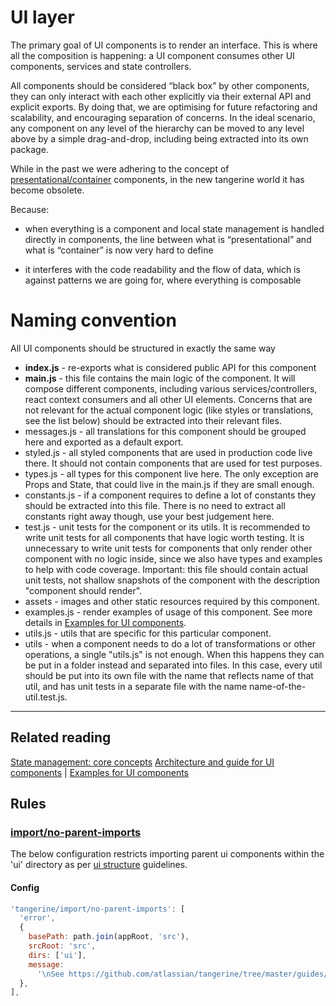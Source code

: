 # UI layer

The primary goal of UI components is to render an interface. This is where all the composition is
happening: a UI component consumes other UI components, services and state controllers.

All components should be considered “black box” by other components, they can only interact with
each other explicitly via their external API and explicit exports. By doing that, we are optimising
for future refactoring and scalability, and encouraging separation of concerns. In the ideal
scenario, any component on any level of the hierarchy can be moved to any level above by a simple
drag-and-drop, including being extracted into its own package.

While in the past we were adhering to the concept of
[presentational/container](https://medium.com/@dan_abramov/smart-and-dumb-components-7ca2f9a7c7d0)
components, in the new tangerine world it has become obsolete.

Because:

- when everything is a component and local state management is handled directly in components, the
  line between what is “presentational” and what is “container” is now very hard to define

- it interferes with the code readability and the flow of data, which is against patterns we are
  going for, where everything is composable

# Naming convention

All UI components should be structured in exactly the same way

- **index.js** - re-exports what is considered public API for this component
- **main.js** - this file contains the main logic of the component. It will compose different
  components, including various services/controllers, react context consumers and all other UI
  elements. Concerns that are not relevant for the actual component logic (like styles or
  translations, see the list below) should be extracted into their relevant files.
- messages.js - all translations for this component should be grouped here and exported as a
  default export.
- styled.js - all styled components that are used in production code live there. It should not
  contain components that are used for test purposes.
- types.js - all types for this component live here. The only exception are Props and State, that
  could live in the main.js if they are small enough.
- constants.js - if a component requires to define a lot of constants they should be extracted
  into this file. There is no need to extract all constants right away though, use your best
  judgement here.
- test.js - unit tests for the component or its utils. It is recommended to write unit tests for
  all components that have logic worth testing. It is unnecessary to write unit tests for
  components that only render other component with no logic inside, since we also have types and
  examples to help with code coverage. Important: this file should contain actual unit tests, not
  shallow snapshots of the component with the description "component should render".
- assets - images and other static resources required by this component.
- examples.js - render examples of usage of this component. See more details in
  [Examples for UI components](../../components/components-types/ui/examples.md).
- utils.js - utils that are specific for this particular component.
- utils - when a component needs to do a lot of transformations or other operations, a single
  "utils.js" is not enough. When this happens they can be put in a folder instead and separated
  into files. In this case, every util should be put into its own file with the name that reflects
  name of that util, and has unit tests in a separate file with the name name-of-the-util.test.js.

---

## Related reading

[State management: core concepts](../../components/state-management)
[Architecture and guide for UI components](../../components/components-types/ui/README.md) |
[Examples for UI components](../../components/components-types/ui/examples.md)

## Rules

### [import/no-parent-imports](/packages/eslint-plugin-tangerine/rules/import/no-parent-imports)

The below configuration restricts importing parent ui components within the 'ui' directory as per [ui structure]('./structure.md) guidelines.

#### Config

```js
'tangerine/import/no-parent-imports': [
  'error',
  {
    basePath: path.join(appRoot, 'src'),
    srcRoot: 'src',
    dirs: ['ui'],
    message:
      '\nSee https://github.com/atlassian/tangerine/tree/master/guides/code/app/apps/structure/ui-layer for more details',
  },
],
```
